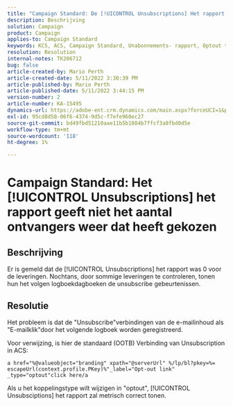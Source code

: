 ```yaml
---
title: "Campaign Standard: De [!UICONTROL Unsubscriptions] Het rapport geeft niet het aantal ontvangers weer dat heeft gekozen."
description: Beschrijving
solution: Campaign
product: Campaign
applies-to: Campaign Standard
keywords: KCS, ACS, Campaign Standard, Unabonnements- rapport, Optout tracking-gebeurtenis
resolution: Resolution
internal-notes: TK206712
bug: false
article-created-by: Mario Perth
article-created-date: 5/11/2022 3:30:39 PM
article-published-by: Mario Perth
article-published-date: 5/11/2022 3:44:15 PM
version-number: 2
article-number: KA-15495
dynamics-url: https://adobe-ent.crm.dynamics.com/main.aspx?forceUCI=1&pagetype=entityrecord&etn=knowledgearticle&id=6733084f-3fd1-ec11-a7b5-0022480a8d10
exl-id: 95cd8d58-06f6-4374-9d5c-f7efe960ec27
source-git-commit: bd49fbd51210aae11b5b1084b7ffcf3a8fbd0d5e
workflow-type: tm+mt
source-wordcount: '118'
ht-degree: 1%

---
```


# Campaign Standard: Het [!UICONTROL Unsubscriptions] het rapport geeft niet het aantal ontvangers weer dat heeft gekozen

## Beschrijving


Er is gemeld dat de [!UICONTROL Unsubscriptions] het rapport was 0 voor de leveringen. Nochtans, door sommige leveringen te controleren, tonen hun het volgen logboekdagboeken de unsubscribe gebeurtenissen.


## Resolutie


Het probleem is dat de &quot;Unsubscribe&quot;verbindingen van de e-mailinhoud als &quot;E-mailklik&quot;door het volgende logboek worden geregistreerd.

Voor verwijzing, is hier de standaard (OOTB) Verbinding van Unsubscription in ACS:

```
a href="%@valueobject="branding" xpath="@serverUrl" %/lp/bl?pkey=%= escapeUrl(context.profile.PKey)%"_label="Opt-out link" _type="optout"click here/a
```

Als u het koppelingstype wilt wijzigen in &quot;optout&quot;, [!UICONTROL Unsubsciptions] het rapport zal metrisch correct tonen.
